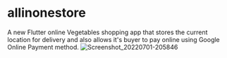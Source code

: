 # allinonestore

A new Flutter online Vegetables shopping app that stores the current location for delivery and also allows it's buyer to pay online using Google Online Payment method.
![Screenshot_20220701-205846](https://user-images.githubusercontent.com/80768545/176932950-ad72f9e0-4943-4d73-b8a1-9aa79f057951.jpg)
